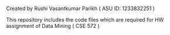 Created by Rushi Vasantkumar Parikh ( ASU ID: 1233832251 )

This repository includes the code files which are required for HW assignment of Data Mining ( CSE 572 )
